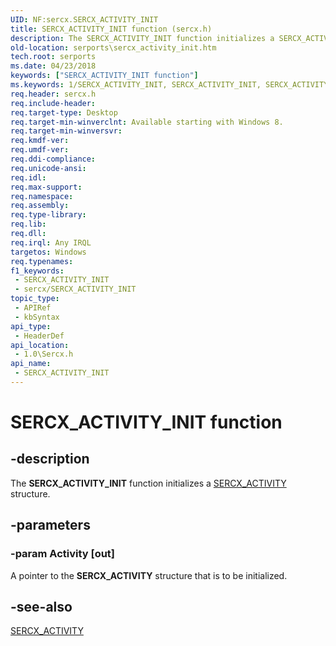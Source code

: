 ```yaml
---
UID: NF:sercx.SERCX_ACTIVITY_INIT
title: SERCX_ACTIVITY_INIT function (sercx.h)
description: The SERCX_ACTIVITY_INIT function initializes a SERCX_ACTIVITY structure.
old-location: serports\sercx_activity_init.htm
tech.root: serports
ms.date: 04/23/2018
keywords: ["SERCX_ACTIVITY_INIT function"]
ms.keywords: 1/SERCX_ACTIVITY_INIT, SERCX_ACTIVITY_INIT, SERCX_ACTIVITY_INIT function [Serial Ports], serports.sercx_activity_init
req.header: sercx.h
req.include-header: 
req.target-type: Desktop
req.target-min-winverclnt: Available starting with Windows 8.
req.target-min-winversvr: 
req.kmdf-ver: 
req.umdf-ver: 
req.ddi-compliance: 
req.unicode-ansi: 
req.idl: 
req.max-support: 
req.namespace: 
req.assembly: 
req.type-library: 
req.lib: 
req.dll: 
req.irql: Any IRQL
targetos: Windows
req.typenames: 
f1_keywords:
 - SERCX_ACTIVITY_INIT
 - sercx/SERCX_ACTIVITY_INIT
topic_type:
 - APIRef
 - kbSyntax
api_type:
 - HeaderDef
api_location:
 - 1.0\Sercx.h
api_name:
 - SERCX_ACTIVITY_INIT
---
```


# SERCX_ACTIVITY_INIT function


## -description

The <b>SERCX_ACTIVITY_INIT</b> function initializes a <a href="/windows-hardware/drivers/ddi/sercx/ns-sercx-_sercx_activity">SERCX_ACTIVITY</a> structure.

## -parameters

### -param Activity [out]


A pointer to the <b>SERCX_ACTIVITY</b> structure that is to be initialized.

## -see-also

<a href="/windows-hardware/drivers/ddi/sercx/ns-sercx-_sercx_activity">SERCX_ACTIVITY</a>
